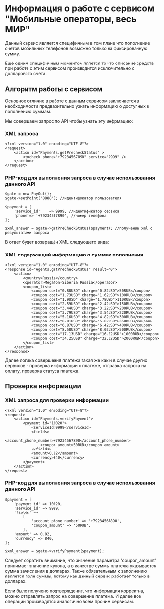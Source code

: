 # Информация о работе с сервисом "Мобильные операторы, весь МИР"

Данный сервис является специфичным в том плане что пополнение счетов мобильных телефонов возможно только на 
фиксированную сумму.

Ещё одним специфичным моментом яляется то что списание средств при работе с этим сервисом производится исключительно
с долларового счёта.

## Алгоритм работы с сервисом

Основное отличие в работе с данным сервисом заключается в необходимости предварительно узнать информацию о доступных 
к пополнению суммам. 

Мы совершаем запрос по API чтобы узнать эту инфрмацию:

### XML запроса
```
<?xml version="1.0" encoding="UTF-8"?> 
<request> 
	<action id="Payments.getPrecheckStatus" > 
		<tocheck phone="+79234567890" service="9999" /> 
	</action> 
</request>
```

### PHP-код для выполнения запроса в случае использования данного API
```
$gate = new PayOut();
$gate->setPoint('8888'); //идентификатор пользователя

$payment = [
    'service_id'	=> 9999, //идентификатор сервиса
    'phone'=> '+79234567890', //номер телефона
];

$xml_answer = $gate->getPreCheckStatus($payment); //получение xml с результатами запроса
```

В ответ будет возвращён XML следующего вида:

### XML содержащий информацию о суммах пополнения
```
<?xml version="1.0" encoding="UTF-8"?>
<response id="Agents.getPrecheckStatus" result="0">
    <action>
        <country>Russia</country>
        <operator>Megafon-Siberia Russia</operator>
        <coupon_list>
            <coupon cost="0.88USD" charge="0.82USD">50RUB</coupon>
            <coupon cost="1.73USD" charge="1.62USD">100RUB</coupon>
            <coupon cost="1.9USD" charge="1.78USD">110RUB</coupon>
            <coupon cost="2.59USD" charge="2.42USD">150RUB</coupon>
            <coupon cost="3.44USD" charge="3.22USD">200RUB</coupon>
            <coupon cost="3.79USD" charge="3.54USD">220RUB</coupon>
            <coupon cost="5.16USD" charge="4.82USD">300RUB</coupon>
            <coupon cost="6.01USD" charge="5.62USD">350RUB</coupon>
            <coupon cost="6.87USD" charge="6.42USD">400RUB</coupon>
            <coupon cost="8.58USD" charge="8.02USD">500RUB</coupon>
            <coupon cost="17.13USD" charge="16.02USD">1000RUB</coupon>
            <coupon cost="34.25USD" charge="32.02USD">2000RUB</coupon>
        </coupon_list>
    </action>
</response>
```

Далее логика совершения платежа такая же как и в случае других сервисов - проверка информации о платеже, отправка 
запроса на оплату, проверка статуса платежа.

## Проверка информации

### XML запроса для проверки информации

```
<?xml version="1.0" encoding="UTF-8"?>
<request>
    <action id="Payments.verifyPayment">
        <payment id="10020">
            <serviceId>9999</serviceId>
            <fields>
                <account_phone_number>+79234567890</account_phone_number>
                <coupon_amount>50RUB</coupon_amount>
            </fields>
            <amount>0.82</amount>
            <currency>840</currency>
        </payment>
    </action>
</request>
```

### PHP-код для выполнения запроса в случае использования данного API

```
$payment = [
    'payment_id' => 10020,
    'service_id' => 9999,
    'fields' =>
        [
            'account_phone_number' => '+79234567890',
            'coupon_amount' => '50RUB',
        ],
    'amount' => 0.82,
    'currency' => 840,
];

$xml_answer = $gate->verifyPayment($payment);
```

Следует обратить внимание, что значение параметра 'coupon_amount' принимает значение купона, а в качестве суммы платежа 
указывается сумма зачисления в долларах. Также обязательным к заполнению является поле суммы, потому как данный
сервис работает только в долларах.

Если было получено подтверждение, что информация корректна, можно отправлять запрос на совершение платежа. И далее все
операции производятся аналогично всем прочим сервисам.